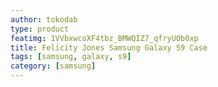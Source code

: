 ```yaml
---
author: tokodab
type: product
featimg: 1VVbxwcoXF4tbz_BMWQIZ7_qfryUOb0xp
title: Felicity Jones Samsung Galaxy S9 Case
tags: [samsung, galaxy, s9]
category: [samsung]
---
```

